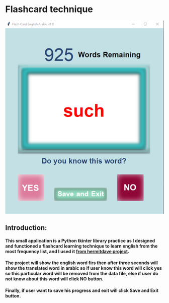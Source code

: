 # Flashcard technique
![](.\readme_img\readme_gui.png)
## Introduction:
#### This small application is a Python tkinter library practice as I designed and functioned a flashcard learning technique to learn english from the most frequency list, and I used it [from hermitdave project](https://github.com/hermitdave/FrequencyWords).
#### The project will show the english word firs then after three seconds will show the translated word in arabic so if user know this word will click yes so this particular word will be removed from the data file, else if user do not know about this word will click NO button.
#### Finally, if user want to save his progress and exit will click Save and Exit button.
